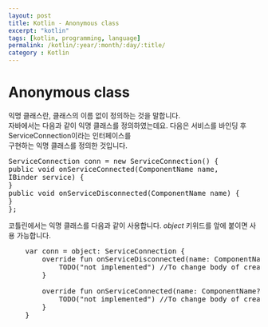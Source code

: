 ```yaml
---
layout: post
title: Kotlin - Anonymous class
excerpt: "kotlin"
tags: [kotlin, programming, language]
permalink: /kotlin/:year/:month/:day/:title/
category : Kotlin
---
```


# Anonymous class
익명 클래스란, 클래스의 이름 없이 정의하는 것을 말합니다.  
자바에서는 다음과 같이 익명 클래스를 정의하였는데요.  다음은 서비스를 바인딩 후 ServiceConnection이라는 인터페이스를  
구현하는 익명 클래스를 정의한 것입니다.


<pre class="prettyprint">
ServiceConnection conn = new ServiceConnection() {
public void onServiceConnected(ComponentName name,
IBinder service) {
}
public void onServiceDisconnected(ComponentName name) {
}
};
</pre>

코틀린에서는 익명 클래스를 다음과 같이 사용합니다. *object* 키위드를 앞에 붙이면 사용 가능합니다.
<pre class="prettyprint">
    var conn = object: ServiceConnection {
        override fun onServiceDisconnected(name: ComponentName?) {
            TODO("not implemented") //To change body of created functions use File | Settings | File Templates.
        }

        override fun onServiceConnected(name: ComponentName?, service: IBinder?) {
            TODO("not implemented") //To change body of created functions use File | Settings | File Templates.
        }
    }
</pre>
